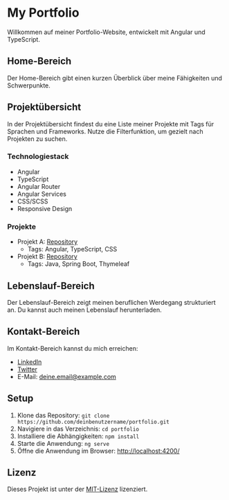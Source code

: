 # My Portfolio

Willkommen auf meiner Portfolio-Website, entwickelt mit Angular und TypeScript.

## Home-Bereich

Der Home-Bereich gibt einen kurzen Überblick über meine Fähigkeiten und Schwerpunkte.

## Projektübersicht

In der Projektübersicht findest du eine Liste meiner Projekte mit Tags für Sprachen und Frameworks. Nutze die Filterfunktion, um gezielt nach Projekten zu suchen.

### Technologiestack
- Angular
- TypeScript
- Angular Router
- Angular Services
- CSS/SCSS
- Responsive Design

### Projekte

- Projekt A: [Repository](https://github.com/deinbenutzername/projekt-a)
  - Tags: Angular, TypeScript, CSS
- Projekt B: [Repository](https://github.com/deinbenutzername/projekt-b)
  - Tags: Java, Spring Boot, Thymeleaf

## Lebenslauf-Bereich

Der Lebenslauf-Bereich zeigt meinen beruflichen Werdegang strukturiert an. Du kannst auch meinen Lebenslauf herunterladen.

## Kontakt-Bereich

Im Kontakt-Bereich kannst du mich erreichen:
- [LinkedIn](https://www.linkedin.com/in/deinbenutzername/)
- [Twitter](https://twitter.com/deinbenutzername/)
- E-Mail: deine.email@example.com

## Setup

1. Klone das Repository: `git clone https://github.com/deinbenutzername/portfolio.git`
2. Navigiere in das Verzeichnis: `cd portfolio`
3. Installiere die Abhängigkeiten: `npm install`
4. Starte die Anwendung: `ng serve`
5. Öffne die Anwendung im Browser: [http://localhost:4200/](http://localhost:4200/)

## Lizenz

Dieses Projekt ist unter der [MIT-Lizenz](LICENSE) lizenziert.
